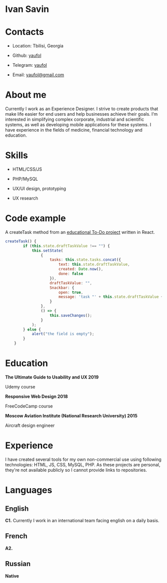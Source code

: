 # Ivan Savin

# Contacts

- Location: Tbilisi, Georgia

- Github: [yaufol](https://github.com/yaufol)

- Telegram: [yaufol](https://t.me/yaufol)

- Email: yaufol@gmail.com

# About me

Currently I work as an Experience Designer. I strive to create products that make life easier for end users and help businesses achieve their goals. I’m interested in simplifying complex corporate, industrial and scientific systems, as well as developing mobile applications for these systems. I have experience in the fields of medicine, financial technology and education.

# Skills

- HTML/CSS/JS

- PHP/MySQL

- UX/UI design, prototyping

- UX research

# Code example

A createTask method from an [educational To-Do project](https://github.com/yaufol/todo-list/blob/master/src/App.js) written in React.

```javascript
createTask() {
		if (this.state.draftTaskValue !== "") {
			this.setState(
				{
					tasks: this.state.tasks.concat({
						text: this.state.draftTaskValue,
						created: Date.now(),
						done: false
					}),
					draftTaskValue: "",
					Snackbar: {
						open: true,
						message: 'task "' + this.state.draftTaskValue + '" has been added'
					}
				},
				() => {
					this.saveChanges();
				}
			);
		} else {
			alert("the field is empty");
		}
	}
```

# Education

**The Ultimate Guide to Usability and UX 2019**

Udemy course

**Responsive Web Design 2018**

FreeCodeCamp course

**Moscow Aviation Institute (National Research University) 2015**

Aircraft design engineer

# Experience

I have created several tools for my own non-commercial use using following technologies: HTML, JS, CSS, MySQL, PHP.
As these projects are personal, they're not available publicly so I cannot provide links to repositories.

# Languages

## English
**C1.** Currently I work in an international team facing english on a daily basis.

## French
**A2.** 

## Russian
**Native** 